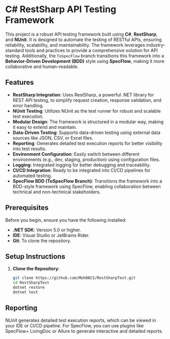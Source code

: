# C# RestSharp API Testing Framework

This project is a robust API testing framework built using **C#**, **RestSharp**, and **NUnit**. It is designed to automate the testing of RESTful APIs, ensuring reliability, scalability, and maintainability. The framework leverages industry-standard tools and practices to provide a comprehensive solution for API testing. Additionally, the `ToSpecFlow` branch transitions this framework into a **Behavior-Driven Development (BDD)** style using **SpecFlow**, making it more collaborative and human-readable.

## Features

- **RestSharp Integration**: Uses RestSharp, a powerful .NET library for REST API testing, to simplify request creation, response validation, and error handling.
- **NUnit Testing**: Utilizes NUnit as the test runner for robust and scalable test execution.
- **Modular Design**: The framework is structured in a modular way, making it easy to extend and maintain.
- **Data-Driven Testing**: Supports data-driven testing using external data sources like JSON, CSV, or Excel files.
- **Reporting**: Generates detailed test execution reports for better visibility into test results.
- **Environment Configuration**: Easily switch between different environments (e.g., dev, staging, production) using configuration files.
- **Logging**: Integrated logging for better debugging and traceability.
- **CI/CD Integration**: Ready to be integrated into CI/CD pipelines for automated testing.
- **SpecFlow BDD (ToSpecFlow Branch)**: Transitions the framework into a BDD-style framework using SpecFlow, enabling collaboration between technical and non-technical stakeholders.

## Prerequisites

Before you begin, ensure you have the following installed:

- **.NET SDK**: Version 5.0 or higher.
- **IDE**: Visual Studio or JetBrains Rider.
- **Git**: To clone the repository.

## Setup Instructions

1. **Clone the Repository**:
   ```bash
   git clone https://github.com/Moh88CS/RestSharpTest.git
   cd RestSharpTest
   dotnet restore
   dotnet test

## Reporting
NUnit generates detailed test execution reports, which can be viewed in your IDE or CI/CD pipeline. For SpecFlow, you can use plugins like SpecFlow+ LivingDoc or Allure to generate interactive and detailed reports.
